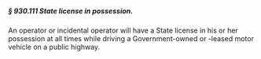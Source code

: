 ##### § 930.111 State license in possession. #####

An operator or incidental operator will have a State license in his or her possession at all times while driving a Government-owned or -leased motor vehicle on a public highway.